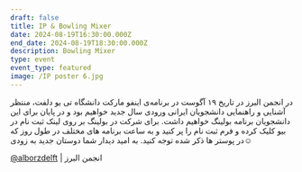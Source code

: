 ```yaml
---
draft: false
title: IP & Bowling Mixer
date: 2024-08-19T16:30:00.000Z
end_date: 2024-08-19T18:30:00.000Z
description: Bowling Mixer
type: event
event_type: featured
image: /IP poster 6.jpg
---
```


در انجمن البرز در تاریخ ۱۹ آگوست در برنامه‌ی اینفو مارکت دانشگاه تی یو دلفت، منتظر آشنایی و راهنمایی دانشجویان ایرانی ورودی سال جدید خواهیم بود و در پایان برای این دانشجویان برنامه بولینگ خواهیم داشت. برای شرکت در بولینگ بر روی لینک ثبت نام در بیو کلیک کرده و فرم ثبت نام را پر کنید و به ساعت برنامه های مختلف در طول روز که در پوستر ها ذکر شده توجه کنید. به امید دیدار شما دوستان جدید به زودی☺️

[@alborzdelft](https://www.instagram.com/alborzdelft/) | انجمن البرز
